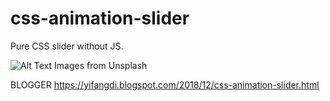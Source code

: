 # css-animation-slider
Pure CSS slider without JS.  


![Alt Text](https://media.giphy.com/media/13eeortMQSmDu54O9E/giphy.gif)
Images from Unsplash


BLOGGER https://yifangdi.blogspot.com/2018/12/css-animation-slider.html